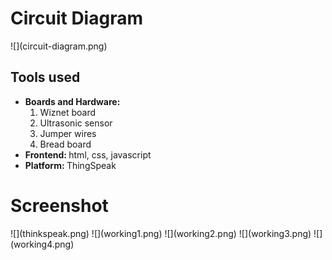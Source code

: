 <!DOCTYPE html>
<html lang="en">
<head>
</head>
<body>
<h1>Circuit Diagram</h1>
![](circuit-diagram.png)
<h2>Tools used</h2>
<ul>
    <li><b>Boards and Hardware: </b>
    <ol><li>Wiznet board</li>
    <li>Ultrasonic sensor</li>
    <li>Jumper wires</li>
        <li>Bread board</li></li></ol>
    <li><b>Frontend: </b>html, css, javascript</li>
    <li><b>Platform: </b>ThingSpeak</li>
</ul>
<h1>Screenshot</h1>
    ![](thinkspeak.png)
    ![](working1.png)
    ![](working2.png)
    ![](working3.png)
    ![](working4.png)
</body>
</html>


